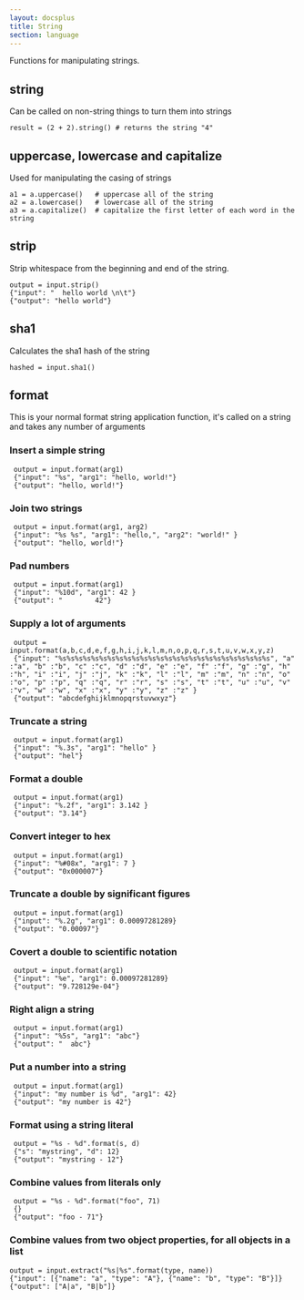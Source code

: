 ```yaml
---
layout: docsplus
title: String
section: language
---
```


Functions for manipulating strings.

## string

Can be called on non-string things to turn them into strings

```
result = (2 + 2).string() # returns the string "4"
```

## uppercase, lowercase and capitalize

Used for manipulating the casing of strings

```
a1 = a.uppercase()   # uppercase all of the string
a2 = a.lowercase()   # lowercase all of the string
a3 = a.capitalize()  # capitalize the first letter of each word in the string
```

## strip

Strip whitespace from the beginning and end of the string.

```
output = input.strip()
{"input": "  hello world \n\t"}
{"output": "hello world"}
```

## sha1

Calculates the sha1 hash of the string

```
hashed = input.sha1()
```

## format

This is your normal format string application function, it's called on a string and takes any number of arguments

### Insert a simple string

     output = input.format(arg1)
     {"input": "%s", "arg1": "hello, world!"}
     {"output": "hello, world!"}

### Join two strings

     output = input.format(arg1, arg2)
     {"input": "%s %s", "arg1": "hello,", "arg2": "world!" }
     {"output": "hello, world!"}

### Pad numbers

     output = input.format(arg1)
     {"input": "%10d", "arg1": 42 }
     {"output": "        42"}

### Supply a lot of arguments

     output = input.format(a,b,c,d,e,f,g,h,i,j,k,l,m,n,o,p,q,r,s,t,u,v,w,x,y,z)
     {"input": "%s%s%s%s%s%s%s%s%s%s%s%s%s%s%s%s%s%s%s%s%s%s%s%s%s%s", "a" :"a", "b" :"b", "c" :"c", "d" :"d", "e" :"e", "f" :"f", "g" :"g", "h" :"h", "i" :"i", "j" :"j", "k" :"k", "l" :"l", "m" :"m", "n" :"n", "o" :"o", "p" :"p", "q" :"q", "r" :"r", "s" :"s", "t" :"t", "u" :"u", "v" :"v", "w" :"w", "x" :"x", "y" :"y", "z" :"z" }
     {"output": "abcdefghijklmnopqrstuvwxyz"}

### Truncate a string

     output = input.format(arg1)
     {"input": "%.3s", "arg1": "hello" }
     {"output": "hel"}

### Format a double

     output = input.format(arg1)
     {"input": "%.2f", "arg1": 3.142 }
     {"output": "3.14"}

### Convert integer to hex

     output = input.format(arg1)
     {"input": "%#08x", "arg1": 7 }
     {"output": "0x000007"}

### Truncate a double by significant figures

     output = input.format(arg1)
     {"input": "%.2g", "arg1": 0.00097281289}
     {"output": "0.00097"}

### Covert a double to scientific notation

     output = input.format(arg1)
     {"input": "%e", "arg1": 0.00097281289}
     {"output": "9.728129e-04"}

### Right align a string

     output = input.format(arg1)
     {"input": "%5s", "arg1": "abc"}
     {"output": "  abc"}

### Put a number into a string

     output = input.format(arg1)
     {"input": "my number is %d", "arg1": 42}
     {"output": "my number is 42"}

### Format using a string literal

     output = "%s - %d".format(s, d)
     {"s": "mystring", "d": 12}
     {"output": "mystring - 12"}

### Combine values from literals only

     output = "%s - %d".format("foo", 71)
     {}
     {"output": "foo - 71"}

### Combine values from two object properties, for all objects in a list

    output = input.extract("%s|%s".format(type, name))
    {"input": [{"name": "a", "type": "A"}, {"name": "b", "type": "B"}]}
    {"output": ["A|a", "B|b"]}
